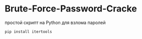 # Brute-Force-Password-Cracke
простой скрипт на Python для взлома паролей 
```bash
pip install itertools
